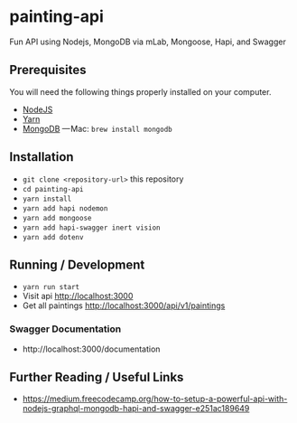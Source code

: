 
# painting-api

Fun API using Nodejs, MongoDB via mLab, Mongoose, Hapi, and Swagger

## Prerequisites

You will need the following things properly installed on your computer.

* [NodeJS](https://nodejs.org/en/)
* [Yarn](https://yarnpkg.com/lang/en/docs/install/#mac-stable)
* [MongoDB](https://docs.mongodb.com/manual/administration/install-community/) — Mac: `brew install mongodb`

## Installation

* `git clone <repository-url>` this repository
* `cd painting-api`
* `yarn install`
* `yarn add hapi nodemon`
* `yarn add mongoose`
* `yarn add hapi-swagger inert vision`
* `yarn add dotenv`

## Running / Development

* `yarn run start`
* Visit api [http://localhost:3000](http://localhost:3000/)
* Get all paintings [http://localhost:3000/api/v1/paintings](http://localhost:3000/api/v1/paintings)

### Swagger Documentation

* http://localhost:3000/documentation

## Further Reading / Useful Links

* https://medium.freecodecamp.org/how-to-setup-a-powerful-api-with-nodejs-graphql-mongodb-hapi-and-swagger-e251ac189649
